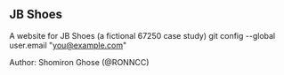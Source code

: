 JB Shoes
--------

A website for JB Shoes (a fictional 67250 case study)  git config --global user.email "you@example.com"

Author: Shomiron Ghose (@RONNCC)